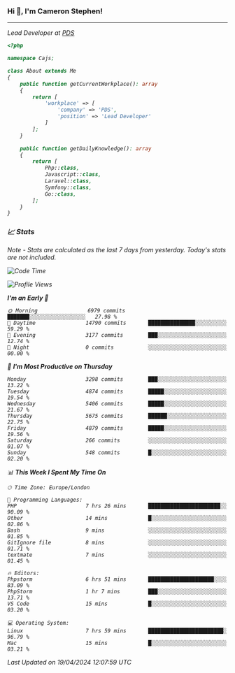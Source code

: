 ### Hi 👋, I'm Cameron Stephen!
<hr>
<p><em>Lead Developer at <a href="https://prindatasolutions.co.uk">PDS</a></p>


```php
<?php

namespace Cajs;

class About extends Me
{
    public function getCurrentWorkplace(): array
    {
        return [
            'workplace' => [
                'company' => 'PDS',
                'position' => 'Lead Developer'
            ]
        ];
    }

    public function getDailyKnowledge(): array
    {
        return [
            Php::class,
            Javascript::class,
            Laravel::class,
            Symfony::class,
            Go::class,
        ];
    }
}
```

### 📈 Stats
<p><em>Note - Stats are calculated as the last 7 days from yesterday. Today's stats are not included.</em></p>


<!--START_SECTION:waka-->
![Code Time](http://img.shields.io/badge/Code%20Time-3%2C766%20hrs%2038%20mins-blue)

![Profile Views](http://img.shields.io/badge/Profile%20Views-0-blue)

**I'm an Early 🐤** 

```text
🌞 Morning                6979 commits        ███████░░░░░░░░░░░░░░░░░░   27.98 % 
🌆 Daytime                14790 commits       ███████████████░░░░░░░░░░   59.29 % 
🌃 Evening                3177 commits        ███░░░░░░░░░░░░░░░░░░░░░░   12.74 % 
🌙 Night                  0 commits           ░░░░░░░░░░░░░░░░░░░░░░░░░   00.00 % 
```
📅 **I'm Most Productive on Thursday** 

```text
Monday                   3298 commits        ███░░░░░░░░░░░░░░░░░░░░░░   13.22 % 
Tuesday                  4874 commits        █████░░░░░░░░░░░░░░░░░░░░   19.54 % 
Wednesday                5406 commits        █████░░░░░░░░░░░░░░░░░░░░   21.67 % 
Thursday                 5675 commits        ██████░░░░░░░░░░░░░░░░░░░   22.75 % 
Friday                   4879 commits        █████░░░░░░░░░░░░░░░░░░░░   19.56 % 
Saturday                 266 commits         ░░░░░░░░░░░░░░░░░░░░░░░░░   01.07 % 
Sunday                   548 commits         █░░░░░░░░░░░░░░░░░░░░░░░░   02.20 % 
```


📊 **This Week I Spent My Time On** 

```text
🕑︎ Time Zone: Europe/London

💬 Programming Languages: 
PHP                      7 hrs 26 mins       ███████████████████████░░   90.09 % 
Other                    14 mins             █░░░░░░░░░░░░░░░░░░░░░░░░   02.86 % 
Bash                     9 mins              ░░░░░░░░░░░░░░░░░░░░░░░░░   01.85 % 
GitIgnore file           8 mins              ░░░░░░░░░░░░░░░░░░░░░░░░░   01.71 % 
textmate                 7 mins              ░░░░░░░░░░░░░░░░░░░░░░░░░   01.45 % 

🔥 Editors: 
Phpstorm                 6 hrs 51 mins       █████████████████████░░░░   83.09 % 
PhpStorm                 1 hr 7 mins         ███░░░░░░░░░░░░░░░░░░░░░░   13.71 % 
VS Code                  15 mins             █░░░░░░░░░░░░░░░░░░░░░░░░   03.20 % 

💻 Operating System: 
Linux                    7 hrs 59 mins       ████████████████████████░   96.79 % 
Mac                      15 mins             █░░░░░░░░░░░░░░░░░░░░░░░░   03.21 % 
```


 Last Updated on 19/04/2024 12:07:59 UTC
<!--END_SECTION:waka-->
